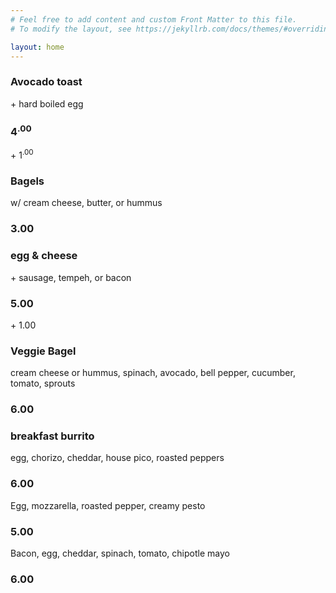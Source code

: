 ```yaml
---
# Feel free to add content and custom Front Matter to this file.
# To modify the layout, see https://jekyllrb.com/docs/themes/#overriding-theme-defaults

layout: home
---
```

<!-- Morning Things -->
<div class="menu-item">
  <div class="item-deets">
	<h3 class="item-name">Avocado toast</h3>
	<p class="item-description">+ hard boiled egg</p>
  </div>
  <div class="item-price">
  	<h3>4<sup class="cents">.00</sup></h3>
  	<p class="item-upgrade">+ 1<sup class="cents">.00</sup></p>
  </div>
</div>
<div class="menu-item">
  <div class="item-deets">
	<h3 class="item-name">Bagels</h3>
	<p class="item-description">w/ cream cheese, butter, or hummus</p>
  </div>
  <div class="item-price">
  	<h3>3<span class="cents">.00</span></h3>
  </div>
</div>
<!-- Breakfast Sandwiches --!>
<div class="menu-item">
  <div class="item-deets">
	<h3 class="item-name">egg & cheese</h3>
	<p class="item-description">+ sausage, tempeh, or bacon</p>
  </div>
  <div class="item-price">
  	<h3>5<span class="cents">.00</span></h3>
  	<p class="item-upgrade">+ 1<span class="cents">.00</span></p>
  </div>
</div>
<div class="menu-item">
  <div class="item-deets">
	<h3 class="item-name">Veggie Bagel</h3>
	<p class="item-description">cream cheese or hummus, spinach, avocado,
bell pepper, cucumber, tomato, sprouts</p>
  </div>
  <div class="item-price">
  	<h3>6<span class="cents">.00</span></h3>
  </div>
</div>
<div class="menu-item">
  <div class="item-deets">
	<h3 class="item-name">breakfast burrito</h3>
	<p class="item-description">egg, chorizo, cheddar, house pico, 
roasted peppers</p>
  </div>
  <div class="item-price">
  	<h3>6<span class="cents">.00</span></h3>
  </div>
</div>
<!-- Breakfast Paninis -->
<div class="menu-item">
  <div class="item-deets">
	<p class="item-description">Egg, mozzarella, roasted pepper,
creamy pesto</p>
  </div>
  <div class="item-price">
  	<h3>5<span class="cents">.00</span></h3>
  </div>
</div>
<div class="menu-item">
  <div class="item-deets">
	<p class="item-description">Bacon, egg, cheddar, spinach,
tomato, chipotle mayo</p>
  </div>
  <div class="item-price">
  	<h3>6<span class="cents">.00</span></h3>
  </div>
</div>
<!-- Daytime Things -->